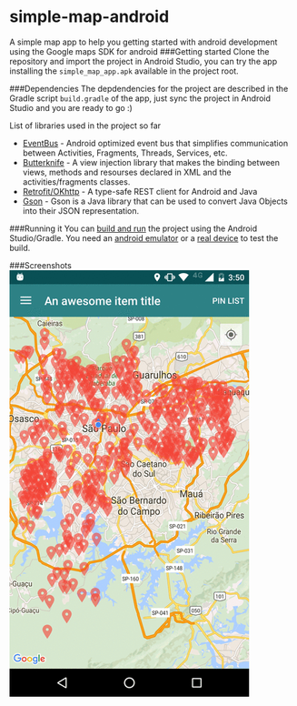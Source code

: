 # simple-map-android
A simple map app to help you getting started with android development using the Google maps SDK for android
###Getting started
Clone the repository and import the project in Android Studio, you can try the app installing the `simple_map_app.apk` available in the project root.

###Dependencies
The depdendencies for the project are described in the Gradle script `build.gradle` of the app, just sync the project in Android Studio and you are ready to go :)

List of libraries used in the project so far
- [EventBus](https://github.com/greenrobot/EventBus) - Android optimized event bus that simplifies communication between Activities, Fragments, Threads, Services, etc.
- [Butterknife](https://github.com/JakeWharton/butterknife) - A view injection library that makes the binding between views, methods and resourses declared in XML and the activities/fragments classes.
- [Retrofit/OKhttp](http://square.github.io/retrofit/) - A type-safe REST client for Android and Java
- [Gson](https://github.com/google/gson) - Gson is a Java library that can be used to convert Java Objects into their JSON representation.

###Running it
You can [build and run](https://developer.android.com/tools/building/building-studio.html) the project using the Android Studio/Gradle. You need an [android emulator](http://developer.android.com/tools/devices/emulator.html) or a [real device](http://developer.android.com/tools/device.html) to test the build.

###Screenshots
![](simple_map_app.gif)
